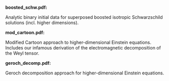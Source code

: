 **boosted_schw.pdf:**

Analytic binary initial data for superposed boosted
isotropic Schwarzschild solutions (incl. higher dimensions).

**mod_cartoon.pdf:**

Modified Cartoon approach to higher-dimensional Einstein equations.
Includes our infamous derivation of the electromagnetic decomposition
of the Weyl tensor.

**geroch_decomp.pdf:**

Geroch decomposition approach for higher-dimensional Einstein
equations.
